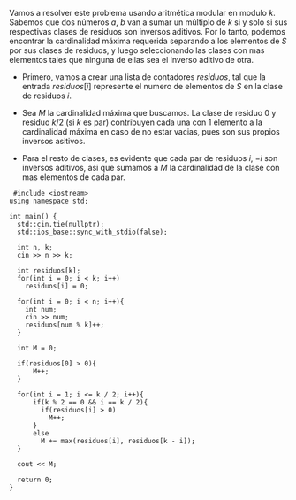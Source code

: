 Vamos a resolver este problema usando aritmética modular en modulo $k$. Sabemos que dos números $a$, $b$ van a sumar un múltiplo de $k$ si y solo si sus respectivas clases de residuos son inversos aditivos. Por lo tanto, podemos encontrar la cardinalidad máxima requerida separando a los elementos de $S$ por sus clases de residuos, y luego seleccionando las clases con mas elementos tales que ninguna de ellas sea el inverso aditivo de otra.

 - Primero, vamos a crear una lista de contadores $residuos$, tal que la entrada $residuos[i]$ represente el numero de elementos de $S$ en la clase de residuos $i$.

 - Sea $M$ la cardinalidad máxima que buscamos. La clase de residuo $0$ y residuo $k/2$ (si $k$ es par) contribuyen cada una con $1$ elemento a la cardinalidad máxima en caso de no estar vacias, pues son sus propios inversos asitivos. 

 - Para el resto de clases, es evidente que cada par de residuos $i$, $-i$ son inversos aditivos, asi que sumamos a $M$ la cardinalidad de la clase con mas elementos de cada par.




```
 #include <iostream>
using namespace std;

int main() {
  std::cin.tie(nullptr);
  std::ios_base::sync_with_stdio(false);

  int n, k;
  cin >> n >> k;

  int residuos[k];
  for(int i = 0; i < k; i++)
    residuos[i] = 0;

  for(int i = 0; i < n; i++){
    int num;
    cin >> num;
    residuos[num % k]++;
  }
  
  int M = 0;
  
  if(residuos[0] > 0){
      M++;
  }

  for(int i = 1; i <= k / 2; i++){
      if(k % 2 == 0 && i == k / 2){
        if(residuos[i] > 0)
          M++;
      }
      else
        M += max(residuos[i], residuos[k - i]);
  }
  
  cout << M;

  return 0;
}
```
